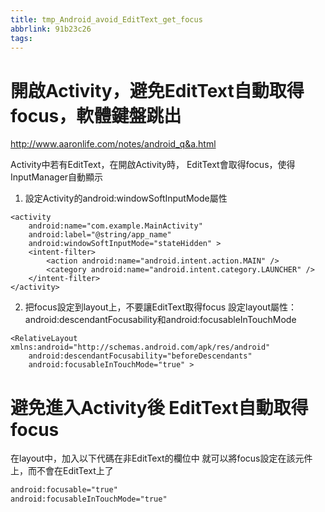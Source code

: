 ```yaml
---
title: tmp_Android_avoid_EditText_get_focus
abbrlink: 91b23c26
tags:
---
```

開啟Activity，避免EditText自動取得focus，軟體鍵盤跳出
===
http://www.aaronlife.com/notes/android_q&a.html

Activity中若有EditText，在開啟Activity時，
EditText會取得focus，使得InputManager自動顯示

1. 設定Activity的android:windowSoftInputMode屬性
```
<activity
    android:name="com.example.MainActivity"
    android:label="@string/app_name"
    android:windowSoftInputMode="stateHidden" >
    <intent-filter>
        <action android:name="android.intent.action.MAIN" />
        <category android:name="android.intent.category.LAUNCHER" />
    </intent-filter>
</activity>
```

2. 把focus設定到layout上，不要讓EditText取得focus
    設定layout屬性：android:descendantFocusability和android:focusableInTouchMode
```
<RelativeLayout xmlns:android="http://schemas.android.com/apk/res/android"
    android:descendantFocusability="beforeDescendants"
    android:focusableInTouchMode="true" >
```

避免進入Activity後 EditText自動取得focus
===
在layout中，加入以下代碼在非EditText的欄位中
就可以將focus設定在該元件上，而不會在EditText上了

```xml
android:focusable="true"
android:focusableInTouchMode="true"
```
